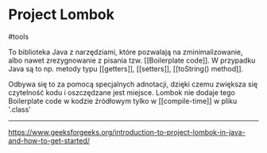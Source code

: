 # Project Lombok
#tools 

To biblioteka Java z narzędziami, które pozwalają na zminimalizowanie, albo nawet zrezygnowanie z pisania tzw. [[Boilerplate code]]. W przypadku Java są to np. metody typu [[getters]], [[setters]], [[toString() method]].

Odbywa się to za pomocą specjalnych adnotacji, dzięki czemu zwiększa się czytelność kodu i oszczędzane jest miejsce. Lombok nie dodaje tego Boilerplate code w kodzie źródłowym tylko w [[compile-time]] w pliku '.class'

---
https://www.geeksforgeeks.org/introduction-to-project-lombok-in-java-and-how-to-get-started/